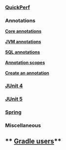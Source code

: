 ### **[QuickPerf]()**

### **Annotations**
**[Core annotations]()** <br><br>
**[JVM annotations]()**<br><br>
**[SQL annotations]()**<br><br>
**[Annotation scopes]()**<br><br>
**[Create an annotation]()**

### **[JUnit 4]()**

### **[JUnit 5]()**

### **[Spring]()**

### **Miscellaneous**
** [Gradle users]()**
---





